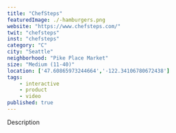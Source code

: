 ```yaml
---
title: "ChefSteps"
featuredImage: ./-hamburgers.png
website: "https://www.chefsteps.com/"
twit: "chefsteps"
inst: "chefsteps"
category: "C"
city: "Seattle"
neighborhood: "Pike Place Market"
size: "Medium (11-40)"
location: ['47.60865973244664','-122.34106780672438']
tags:
    - interactive
    - product
    - video
published: true
---
```


Description